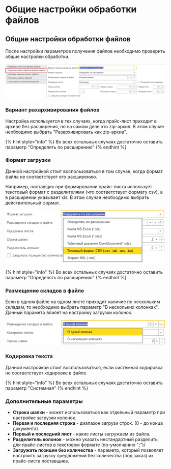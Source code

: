 # Общие настройки обработки файлов

## Общие настройки обработки файлов

После настройки параметров получения файлов необходимо проверить общие настройки обработки.

![](../.gitbook/assets/image%20%2836%29.png)

### Вариант рахархивирования файлов

Настройка используется в тех случаях, когда прайс-лист приходит в архиве без расширения, но на самом деле это zip-архив. В этом случае необходимо выбрать "Разархивировать как zip-архив".

{% hint style="info" %}
Во всех остальных случаях достаточно оставить параметр "Определять по расширению"
{% endhint %}

### Формат загрузки

Данной настройкой стоит воспользоваться в том случае, когда формат файла не соответствует его расширению.

Например, поставщик при формировании прайс-листа использует текстовый формат с разделителями \(что соответствует формату csv\), а в расширении указывает xls. В этом случае необходимо выбрать действительный формат.

![](../.gitbook/assets/image%20%2839%29.png)

{% hint style="info" %}
Во всех остальных случаях достаточно оставить параметр "Определять по расширению"
{% endhint %}

### Размещение складов в файле

Если в одном файле на одном листе приходит наличие по нескольким складам, то необходимо выбрать параметр "В нескольких колонках". Данный параметр влияет на настройку загрузки колонок.

![](../.gitbook/assets/image%20%2834%29.png)

### Кодировка текста

Данной настройкой стоит воспользоваться, если системная кодировка не соответствует кодировке в файле.

{% hint style="info" %}
Во всех остальных случаях достаточно оставить параметр "Системная"
{% endhint %}

### Дополнительные параметры

* **Строка шапки** - может использоваться как отдельный параметр при настройке загрузки колонок.
* **Первая и последняя строка** - диапазон загрузи строк. \(0 - до конца документа\)
* **Первый и последний лист** - какие листы загружаем из файла.
* **Разделитель колонок** - можно указать нестандартный разделить для прайс-листов в текстовом формате \(по-умолчанию ";"\)/
* **Загружать позиции без количества** - параметр, который позволяет настроить загрузку предложений без количества \(под заказ\) из прайс-листа поставщика.

